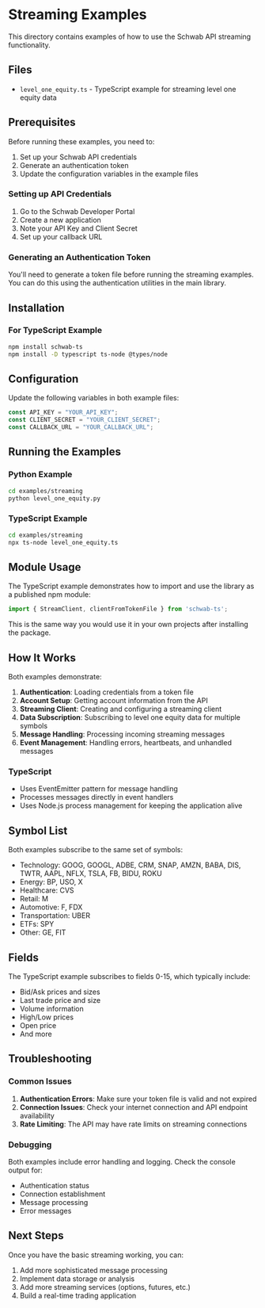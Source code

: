 # Streaming Examples

This directory contains examples of how to use the Schwab API streaming functionality.

## Files

- `level_one_equity.ts` - TypeScript example for streaming level one equity data

## Prerequisites

Before running these examples, you need to:

1. Set up your Schwab API credentials
2. Generate an authentication token
3. Update the configuration variables in the example files

### Setting up API Credentials

1. Go to the Schwab Developer Portal
2. Create a new application
3. Note your API Key and Client Secret
4. Set up your callback URL

### Generating an Authentication Token

You'll need to generate a token file before running the streaming examples. You can do this using the authentication utilities in the main library.

## Installation

### For TypeScript Example

```bash
npm install schwab-ts
npm install -D typescript ts-node @types/node
```

## Configuration

Update the following variables in both example files:

```typescript
const API_KEY = "YOUR_API_KEY";
const CLIENT_SECRET = "YOUR_CLIENT_SECRET";
const CALLBACK_URL = "YOUR_CALLBACK_URL";
```

## Running the Examples

### Python Example

```bash
cd examples/streaming
python level_one_equity.py
```

### TypeScript Example

```bash
cd examples/streaming
npx ts-node level_one_equity.ts
```

## Module Usage

The TypeScript example demonstrates how to import and use the library as a published npm module:

```typescript
import { StreamClient, clientFromTokenFile } from 'schwab-ts';
```

This is the same way you would use it in your own projects after installing the package.

## How It Works

Both examples demonstrate:

1. **Authentication**: Loading credentials from a token file
2. **Account Setup**: Getting account information from the API
3. **Streaming Client**: Creating and configuring a streaming client
4. **Data Subscription**: Subscribing to level one equity data for multiple symbols
5. **Message Handling**: Processing incoming streaming messages
6. **Event Management**: Handling errors, heartbeats, and unhandled messages

### TypeScript 
- Uses EventEmitter pattern for message handling
- Processes messages directly in event handlers
- Uses Node.js process management for keeping the application alive

## Symbol List

Both examples subscribe to the same set of symbols:
- Technology: GOOG, GOOGL, ADBE, CRM, SNAP, AMZN, BABA, DIS, TWTR, AAPL, NFLX, TSLA, FB, BIDU, ROKU
- Energy: BP, USO, X
- Healthcare: CVS
- Retail: M
- Automotive: F, FDX
- Transportation: UBER
- ETFs: SPY
- Other: GE, FIT

## Fields

The TypeScript example subscribes to fields 0-15, which typically include:
- Bid/Ask prices and sizes
- Last trade price and size
- Volume information
- High/Low prices
- Open price
- And more

## Troubleshooting

### Common Issues

1. **Authentication Errors**: Make sure your token file is valid and not expired
2. **Connection Issues**: Check your internet connection and API endpoint availability
3. **Rate Limiting**: The API may have rate limits on streaming connections

### Debugging

Both examples include error handling and logging. Check the console output for:
- Authentication status
- Connection establishment
- Message processing
- Error messages

## Next Steps

Once you have the basic streaming working, you can:

1. Add more sophisticated message processing
2. Implement data storage or analysis
3. Add more streaming services (options, futures, etc.)
4. Build a real-time trading application 